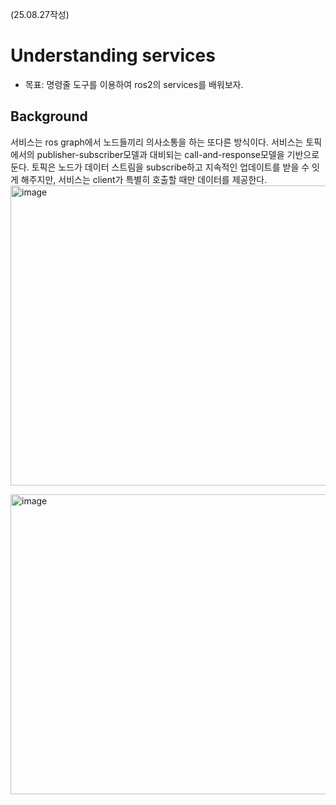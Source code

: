 (25.08.27작성)
# Understanding services
* 목표: 명령줄 도구를 이용하여 ros2의 services를 배워보자.

## Background
서비스는 ros graph에서 노드들끼리 의사소통을 하는 또다른 방식이다. 서비스는 토픽에서의 publisher-subscriber모델과 대비되는 call-and-response모델을 기반으로 둔다. 토픽은 노드가 데이터 스트림을 subscribe하고 지속적인 업데이트를 받을 수 잇게 해주지만, 서비스는 client가 특별히 호출할 때만 데이터를 제공한다.       
<img width="854" height="480" alt="image" src="https://github.com/user-attachments/assets/b04ccf71-1ceb-4fba-8929-9c6d0e65b69b" />      

<img width="854" height="480" alt="image" src="https://github.com/user-attachments/assets/75336c2b-e320-4e61-acf4-cc66205fd676" />       


